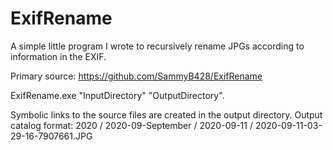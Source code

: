 # ExifRename
A simple little program I wrote to recursively rename JPGs according to information in the EXIF.

Primary source: https://github.com/SammyB428/ExifRename

ExifRename.exe "InputDirectory" "OutputDirectory".

Symbolic links to the source files are created in the output directory. Output catalog format:
2020 / 2020-09-September / 2020-09-11 / 2020-09-11-03-29-16-7907661.JPG


